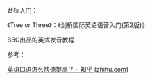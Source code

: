 音标入门：

《Tree or Three》：《剑桥国际英语语音入门(第2版)》

BBC出品的英式发音教程









参考：

[英语口语怎么快速提高？ - 知乎 (zhihu.com)](https://www.zhihu.com/question/27439730/answer/424985786)
